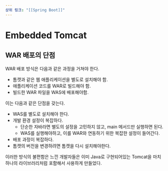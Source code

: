 ```yaml
---
상위 링크: "[[Spring Boot]]"
---
```

# Embedded Tomcat

## WAR 배포의 단점
WAR 배포 방식은 다음과 같은 과정을 거쳐야 한다.
* 톰캣과 같은 웹 애플리케이션을 별도로 설치해야 함.
* 애플리케이션 코드를 WAR로 빌드해야 함.
* 빌드한 WAR 파일을 WAS에 배포해야함.

이는 다음과 같은 단점을 갖는다.
* WAS를 별도로 설치해야 한다.
* 개발 환경 설정이 복잡하다.
	* 단순한 자바라면 별도의 설정을 고민하지 않고, main 메서드만 실행하면 된다.
	* WAS를 실행해야하고, 이를 WAR와 연동하기 위한 복잡한 설정이 들어간다.
* 배포 과정이 복잡하다. 
* 톰캣의 버전을 변경하려면 톰캣을 다시 설치해야한다.

이러한 방식의 불편함은 느낀 개발자들은 이미 Java로 구현되어있는 Tomcat을 마치 하나의 라이브러리처럼 포함해서 사용하게 만들었다. 